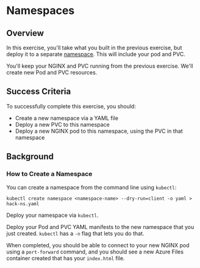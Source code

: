 # Namespaces

## Overview

In this exercise, you'll take what you built in the previous exercise, but deploy it to a separate [namespace](https://kubernetes.io/docs/concepts/overview/working-with-objects/namespaces/). This will include your pod and PVC.

You'll keep your NGINX and PVC running from the previous exercise. We'll create new Pod and PVC resources.

## Success Criteria

To successfully complete this exercise, you should:

- Create a new namespace via a YAML file
- Deploy a new PVC to this namespace
- Deploy a new NGINX pod to this namespace, using the PVC in that namespace

## Background

### How to Create a Namespace

You can create a namespace from the command line using `kubectl`:

```
kubectl create namespace <namespace-name> --dry-run=client -o yaml > hack-ns.yaml
```

Deploy your namespace via `kubectl`.

Deploy your Pod and PVC YAML manifests to the new namespace that you just created. `kubectl` has a `-n` flag that lets you do that.

When completed, you should be able to connect to your new NGINX pod using a `port-forward` command, and you should see a new Azure Files container created that has your `index.html` file.

